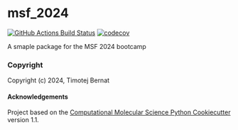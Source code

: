 msf_2024
==============================
[//]: # (Badges)
[![GitHub Actions Build Status](https://github.com/REPLACE_WITH_OWNER_ACCOUNT/msf_2024/workflows/CI/badge.svg)](https://github.com/REPLACE_WITH_OWNER_ACCOUNT/msf_2024/actions?query=workflow%3ACI)
[![codecov](https://codecov.io/gh/REPLACE_WITH_OWNER_ACCOUNT/msf_2024/branch/main/graph/badge.svg)](https://codecov.io/gh/REPLACE_WITH_OWNER_ACCOUNT/msf_2024/branch/main)


A smaple package for the MSF 2024 bootcamp

### Copyright

Copyright (c) 2024, Timotej Bernat


#### Acknowledgements
 
Project based on the 
[Computational Molecular Science Python Cookiecutter](https://github.com/molssi/cookiecutter-cms) version 1.1.
